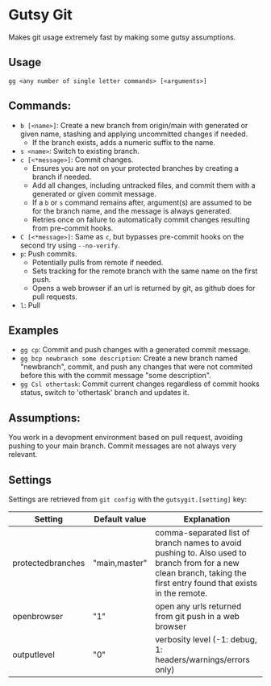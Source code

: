# Gutsy Git

Makes git usage extremely fast by making some gutsy assumptions.

## Usage

`gg <any number of single letter commands> [<arguments>]`

## Commands:

* `b [<name>]`: Create a new branch from origin/main with generated or given name, stashing and applying uncommitted changes if needed. 
   * If the branch exists, adds a numeric suffix to the name.
* `s <name>`: Switch to existing branch.  
* `c [<*message>]`: Commit changes. 
   * Ensures you are not on your protected branches by creating a branch if needed.
   * Add all changes, including untracked files, and commit them with a generated or given commit message. 
   * If a `b` or `s` command remains after, argument(s) are assumed to be for the branch name, and the message is always generated.
   * Retries once on failure to automatically commit changes resulting from pre-commit hooks.
* `C [<*message>]`: Same as `c`, but bypasses pre-commit hooks on the second try using `--no-verify`.
* `p`: Push commits.
   * Potentially pulls from remote if needed.
   * Sets tracking for the remote branch with the same name on the first push. 
   * Opens a web browser if an url is returned by git, as github does for pull requests.
* `l`: Pull

## Examples

* `gg cp`: Commit and push changes with a generated commit message.
* `gg bcp newbranch some description`: Create a new branch named "newbranch", commit, and push any changes that were not commited before this with the commit message "some description".
* `gg Csl othertask`: Commit current changes regardless of commit hooks status, switch to 'othertask' branch and updates it.

## Assumptions:

You work in a devopment environment based on pull request, avoiding pushing to your main branch. 
Commit messages are not always very relevant.

## Settings
Settings are retrieved from `git config` with the `gutsygit.[setting]` key:


| Setting | Default value | Explanation |
|---------|---------|-------------|
|  protectedbranches | "main,master" | comma-separated list of branch names to avoid pushing to. Also used to branch from for a new clean branch, taking the first entry found that exists in the remote. |
|  openbrowser | "1" | open any urls returned from git push in a web browser |
|  outputlevel | "0" | verbosity level (-1: debug, 1: headers/warnings/errors only) |


